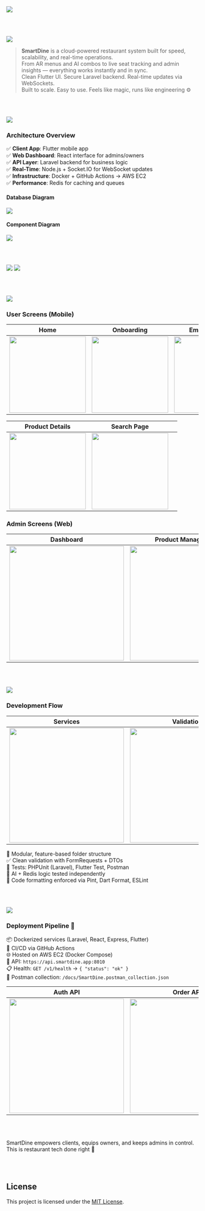 <img src="./readme/title1.svg"/>

<br><br>

<!-- project overview -->
<img src="./readme/title2.svg"/>

> **SmartDine** is a cloud-powered restaurant system built for speed, scalability, and real-time operations.  
> From AR menus and AI combos to live seat tracking and admin insights — everything works instantly and in sync.  
> Clean Flutter UI. Secure Laravel backend. Real-time updates via WebSockets.  
> Built to scale. Easy to use. Feels like magic, runs like engineering ⚙️

<br><br>

<!-- System Design -->
<img src="./readme/title3.svg"/>

### Architecture Overview

✅ **Client App**: Flutter mobile app  
✅ **Web Dashboard**: React interface for admins/owners  
✅ **API Layer**: Laravel backend for business logic  
✅ **Real-Time**: Node.js + Socket.IO for WebSocket updates  
✅ **Infrastructure**: Docker + GitHub Actions → AWS EC2  
✅ **Performance**: Redis for caching and queues

#### Database Diagram

<img src="./readme/erd.svg"/>

#### Component Diagram

<img src="./readme/componentsDiagram.drawio.png">

<br><br>

<!-- Project Highlights -->
<img src="./readme/title4.svg"/>

<img src="./readme/projectHighlight.svg"/>

<br><br>

<!-- Demo -->
<img src="./readme/title5.svg"/>

### User Screens (Mobile)

| Home                                      | Onboarding                                     | Empty Chatting                                  |
| ---------------------------------------- | ---------------------------------------------- | ------------------------------------------------ |
| <img src="./readme/demo/homepage.jpg" width="200"/> | <img src="./readme/demo/onboarding_screen.jpg" width="200"/> | <img src="./readme/demo/empty_chatting.jpg" width="200"/> |

| Product Details                               | Search Page                                    |                                                 |
| -------------------------------------------- | ---------------------------------------------- | ----------------------------------------------- |
| <img src="./readme/demo/product_details.jpg" width="200"/> | <img src="./readme/demo/search_page.jpg" width="200"/> |                                                 |

### Admin Screens (Web)

| Dashboard                                    | Product Management                            |
| ------------------------------------------- | --------------------------------------------- |
| <img src="./readme/demo/admin1.png" width="300"/> | <img src="./readme/demo/admin2.png" width="300"/> |

<br><br>

<!-- Development & Testing -->
<img src="./readme/title6.svg"/>

### Development Flow

| Services                                      | Validation                                     | Testing                                 |
| -------------------------------------------- | ---------------------------------------------- | ---------------------------------------- |
| <img src="./readme/demo/service_flow.png" width="300"/> | <img src="./readme/demo/validation_flow.png" width="300"/> | <img src="./readme/demo/1440x1024.png" width="300"/> |

🧩 Modular, feature-based folder structure  
✅ Clean validation with FormRequests + DTOs  
🧪 Tests: PHPUnit (Laravel), Flutter Test, Postman  
🧠 AI + Redis logic tested independently  
🎯 Code formatting enforced via Pint, Dart Format, ESLint

<br><br>

<!-- Deployment -->
<img src="./readme/title7.svg"/>

### Deployment Pipeline 🚀

📦 Dockerized services (Laravel, React, Express, Flutter)  
🔁 CI/CD via GitHub Actions  
🌐 Hosted on AWS EC2 (Docker Compose)  
📶 API: `https://api.smartdine.app:8010`  
📋 Health: `GET /v1/health` → `{ "status": "ok" }`  
📄 Postman collection: `/docs/SmartDine.postman_collection.json`

| Auth API                              | Order API                             | AI API                                |
| ------------------------------------- | ------------------------------------- | ------------------------------------- |
| <img src="./readme/demo/1440x1024.png" width="300"/> | <img src="./readme/demo/1440x1024.png" width="300"/> | <img src="./readme/demo/1440x1024.png" width="300"/> |

<br><br>

SmartDine empowers clients, equips owners, and keeps admins in control.  
This is restaurant tech done right 🍴

<br><br>

## License

This project is licensed under the [MIT License](./LICENSE).
